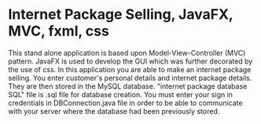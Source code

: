 # Internet Package Selling, JavaFX, MVC, fxml, css

This stand alone application is based upon Model-View-Controller (MVC) pattern. JavaFX is used to develop the GUI which was further decorated by the use of css. In this application you are able to make an internet package selling. You enter customer's personal details and internet package details. They are then stored in the MySQL database. "internet package database SQL" file is .sql file for database creation. You must enter your sign in credentials in DBConnection.java file in order to be able to communicate with your server where the database had been previously stored.